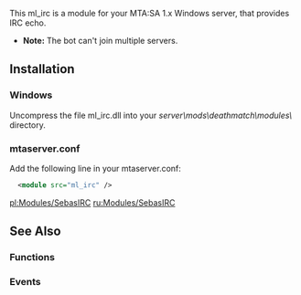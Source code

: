 This ml\_irc is a module for your MTA:SA 1.x Windows server, that provides IRC echo.

-   **Note:** The bot can't join multiple servers.

Installation
------------

### Windows

Uncompress the file ml\_irc.dll into your *server\\mods\\deathmatch\\modules\\* directory.

### mtaserver.conf

Add the following line in your mtaserver.conf:

``` xml
  <module src="ml_irc" />
```

[pl:Modules/SebasIRC](/docs/pl:Modules/SebasIRC.md "wikilink") [ru:Modules/SebasIRC](/ru:Modules/SebasIRC.md "wikilink")

See Also
--------

### Functions

### Events

